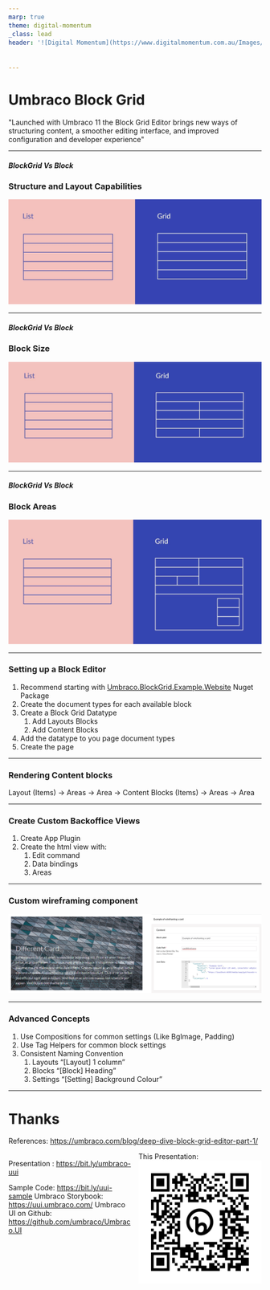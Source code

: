 ```yaml
---
marp: true
theme: digital-momentum
_class: lead
header: '![Digital Momentum](https://www.digitalmomentum.com.au/Images/logos/Digital-Momentum.svg)' 


---
```

<!-- 

![bg left:40% 80%](https://marp.app/assets/marp.svg) -->

# **Umbraco Block Grid**

<quote>"Launched with Umbraco 11 the Block Grid Editor brings new ways of structuring content, a smoother editing interface, and improved configuration and developer experience"</quote>

---

##### BlockGrid Vs Block

### Structure and Layout Capabilities
<center>

![w:900px](img/Comparison_1.png)

</center>


---
##### BlockGrid Vs Block

### Block Size
<center>

![w:900px](img/Comparison_2.png)

</center>


---
##### BlockGrid Vs Block

### Block Areas
<center>

![w:900px](img/Comparison_3.png)

</center>


---

### Setting up a Block Editor

1. Recommend starting with [Umbraco.BlockGrid.Example.Website](http://Umbraco.BlockGrid.Example.Website) Nuget Package
2. Create the document types for each available block
3. Create a Block Grid Datatype
    1. Add Layouts Blocks
    2. Add Content Blocks
4. Add the datatype to you page document types
5. Create the page


<!--

run though demo of:
- Doc types
- block grid DataType
    - Layouts / Areas
    - Blocks / Areas

- Create basic page with simple blocks
- Demo resizing columns

-->

---

### Rendering Content blocks

Layout (Items) → Areas → Area → Content Blocks (Items) → Areas → Area

<!-- 

Show how views are setup and run though grid

-->

---

### Create Custom Backoffice Views

1. Create App Plugin
2. Create the html view with:
    1. Edit command 
    2. Data bindings
    3. Areas

---

### Custom wireframing component

<center>

![w:1150px](img/wireframe.png)

</center>

---

### Advanced Concepts

1. Use Compositions for common settings (Like BgImage, Padding)
2. Use Tag Helpers for common block settings
3. Consistent Naming Convention
    1. Layouts “[Layout] 1 column”
    2. Blocks “[Block] Heading”
    3. Settings “[Setting] Background Colour”

---
# **Thanks**

References:
https://umbraco.com/blog/deep-dive-block-grid-editor-part-1/

<div style="columns: 2">
<div>

Presentation :  https://bit.ly/umbraco-uui

Sample Code: 
https://bit.ly/uui-sample 
Umbraco Storybook: https://uui.umbraco.com/
Umbraco UI on Github:
https://github.com/umbraco/Umbraco.UI

</div>
<div>

This Presentation:
![w:400px](img/qr.png)

</div>
</div>